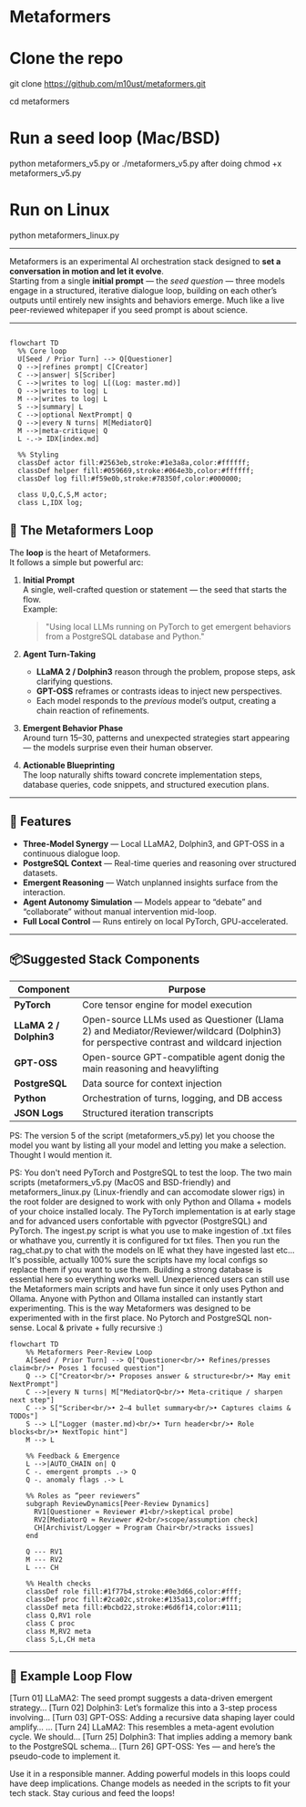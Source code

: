 # Metaformers

# Clone the repo
git clone https://github.com/m10ust/metaformers.git

cd metaformers

# Run a seed loop (Mac/BSD)
python metaformers_v5.py or ./metaformers_v5.py after doing chmod +x metaformers_v5.py

# Run on Linux
python metaformers_linux.py

----------------------------------------------------------------------------------------------

Metaformers is an experimental AI orchestration stack designed to **set a conversation in motion and let it evolve**.  
Starting from a single **initial prompt** — the *seed question* — three models engage in a structured, iterative dialogue loop, building on each other’s outputs until entirely new insights and behaviors emerge. Much like a live peer-reviewed whitepaper if you seed prompt is about science.

---

```mermaid

flowchart TD
  %% Core loop
  U[Seed / Prior Turn] --> Q[Questioner]
  Q -->|refines prompt| C[Creator]
  C -->|answer| S[Scriber]
  C -->|writes to log| L[(Log: master.md)]
  Q -->|writes to log| L
  M -->|writes to log| L
  S -->|summary| L
  C -->|optional NextPrompt| Q
  Q -->|every N turns| M[MediatorQ]
  M -->|meta-critique| Q
  L -.-> IDX[index.md]

  %% Styling
  classDef actor fill:#2563eb,stroke:#1e3a8a,color:#ffffff;
  classDef helper fill:#059669,stroke:#064e3b,color:#ffffff;
  classDef log fill:#f59e0b,stroke:#78350f,color:#000000;

  class U,Q,C,S,M actor;
  class L,IDX log;

```

## 🌊 The Metaformers Loop

The **loop** is the heart of Metaformers.  
It follows a simple but powerful arc:

1. **Initial Prompt**  
   A single, well-crafted question or statement — the seed that starts the flow.  
   Example:  
   > "Using local LLMs running on PyTorch to get emergent behaviors from a PostgreSQL database and Python."

2. **Agent Turn-Taking**  
   - **LLaMA 2 / Dolphin3** reason through the problem, propose steps, ask clarifying questions.  
   - **GPT-OSS** reframes or contrasts ideas to inject new perspectives.  
   - Each model responds to the *previous* model’s output, creating a chain reaction of refinements.

3. **Emergent Behavior Phase**  
   Around turn 15–30, patterns and unexpected strategies start appearing — the models surprise even their human observer.

4. **Actionable Blueprinting**  
   The loop naturally shifts toward concrete implementation steps, database queries, code snippets, and structured execution plans.

---

## 🚀 Features
- **Three-Model Synergy** — Local LLaMA2, Dolphin3, and GPT-OSS in a continuous dialogue loop.
- **PostgreSQL Context** — Real-time queries and reasoning over structured datasets.
- **Emergent Reasoning** — Watch unplanned insights surface from the interaction.
- **Agent Autonomy Simulation** — Models appear to “debate” and “collaborate” without manual intervention mid-loop.
- **Full Local Control** — Runs entirely on local PyTorch, GPU-accelerated.

---

## 📦Suggested Stack Components
| Component         | Purpose |
|-------------------|---------|
| **PyTorch**       | Core tensor engine for model execution |
| **LLaMA 2 / Dolphin3** | Open-source LLMs used as Questioner (Llama 2) and Mediator/Reviewer/wildcard (Dolphin3) for perspective contrast and wildcard injection  |
| **GPT-OSS**       | Open-source GPT-compatible agent donig the main reasoning and heavylifting |
| **PostgreSQL**    | Data source for context injection |
| **Python**        | Orchestration of turns, logging, and DB access |
| **JSON Logs**     | Structured iteration transcripts |

PS: The version 5 of the script (metaformers_v5.py) let you choose the model you want by listing all your model and letting you make a selection. Thought I would mention it. 

PS: You don't need PyTorch and PostgreSQL to test the loop. The two main scripts (metaformers_v5.py (MacOS and BSD-friendly) and metaformers_linux.py (Linux-friendly and can accomodate slower rigs) in the root folder are designed to work with only Python and Ollama + models of your choice installed localy. The PyTorch implementation is at early stage and for advanced users confortable with pgvector (PostgreSQL) and PyTorch. The ingest.py script is what you use to make ingestion of .txt files or whathave you, currently it is configured for txt files. Then you run the rag_chat.py to chat with the models on IE what they have ingested last etc... It's possible, actually 100% sure the scripts have my local configs so replace them if you want to use them. Building a strong database is essential here so everything works well. Unexperienced users can still use the Metaformers main scripts and have fun since it only uses Python and Ollama. Anyone with Python and Ollama installed can instantly start experimenting. This is the way Metaformers was designed to be experimented with in the first place. No Pytorch and PostgreSQL non-sense. Local & private + fully recursive :)

```mermaid
flowchart TD
    %% Metaformers Peer-Review Loop
    A[Seed / Prior Turn] --> Q["Questioner<br/>• Refines/presses claim<br/>• Poses 1 focused question"]
    Q --> C["Creator<br/>• Proposes answer & structure<br/>• May emit NextPrompt"]
    C -->|every N turns| M["MediatorQ<br/>• Meta-critique / sharpen next step"]
    C --> S["Scriber<br/>• 2–4 bullet summary<br/>• Captures claims & TODOs"]
    S --> L["Logger (master.md)<br/>• Turn header<br/>• Role blocks<br/>• NextTopic hint"]
    M --> L

    %% Feedback & Emergence
    L -->|AUTO_CHAIN on| Q
    C -. emergent prompts .-> Q
    Q -. anomaly flags .-> L

    %% Roles as “peer reviewers”
    subgraph ReviewDynamics[Peer-Review Dynamics]
      RV1[Questioner ≈ Reviewer #1<br/>skeptical probe]
      RV2[MediatorQ ≈ Reviewer #2<br/>scope/assumption check]
      CH[Archivist/Logger ≈ Program Chair<br/>tracks issues]
    end

    Q --- RV1
    M --- RV2
    L --- CH

    %% Health checks
    classDef role fill:#1f77b4,stroke:#0e3d66,color:#fff;
    classDef proc fill:#2ca02c,stroke:#135a13,color:#fff;
    classDef meta fill:#bcbd22,stroke:#6d6f14,color:#111;
    class Q,RV1 role
    class C proc
    class M,RV2 meta
    class S,L,CH meta
```
---

## 🧠 Example Loop Flow

[Turn 01] LLaMA2: The seed prompt suggests a data-driven emergent strategy…
[Turn 02] Dolphin3: Let’s formalize this into a 3-step process involving…
[Turn 03] GPT-OSS: Adding a recursive data shaping layer could amplify…
…
[Turn 24] LLaMA2: This resembles a meta-agent evolution cycle. We should…
[Turn 25] Dolphin3: That implies adding a memory bank to the PostgreSQL schema…
[Turn 26] GPT-OSS: Yes — and here’s the pseudo-code to implement it.

Use it in a responsible manner. Adding powerful models in this loops could have deep implications. Change models as needed in the scripts to fit your tech stack. Stay curious and feed the loops!

